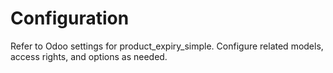 # Configuration

Refer to Odoo settings for product_expiry_simple. Configure related models, access rights, and options as needed.
